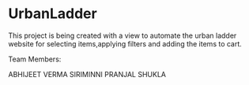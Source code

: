 # UrbanLadder

This project is being created with a view to automate the urban ladder website for selecting items,applying filters and adding the items to cart.

Team Members:

ABHIJEET VERMA
SIRIMINNI 
PRANJAL SHUKLA
